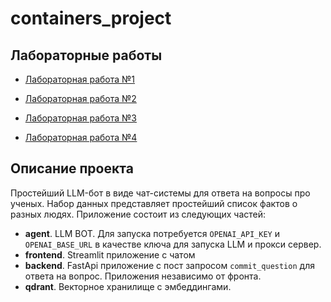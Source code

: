 # containers_project

## Лабораторные работы

- [Лабораторная работа №1](https://github.com/EgorBodrov/containers_practice_itmo/tree/lab1)

- [Лабораторная работа №2](https://github.com/EgorBodrov/containers_practice_itmo/tree/lab2)

- [Лабораторная работа №3](https://github.com/EgorBodrov/containers_practice_itmo/tree/lab3)

- [Лабораторная работа №4](https://github.com/EgorBodrov/containers_practice_itmo/tree/lab4)

## Описание проекта

Простейший LLM-бот в виде чат-системы для ответа на вопросы про ученых.
Набор данных представляет простейший список фактов о разных людях.
Приложение состоит из следующих частей:
- **agent**. LLM BOT. Для запуска потребуется `OPENAI_API_KEY` и `OPENAI_BASE_URL` в качестве ключа для запуска LLM и прокси сервер.
- **frontend**. Streamlit приложение с чатом
- **backend**. FastApi приложение с пост запросом `commit_question` для ответа на вопрос. Приложения независимо от фронта.
- **qdrant**. Векторное хранилище с эмбеддингами.
